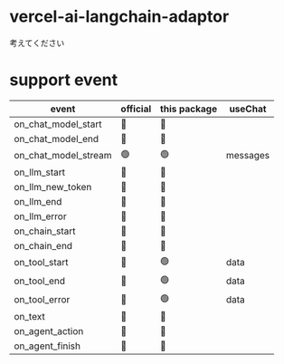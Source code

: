 # vercel-ai-langchain-adaptor

考えてください

# support event

|event|official|this package|useChat|
|-----|--------|------------|-------|
|on_chat_model_start|🔴|🔴||
|on_chat_model_end|🔴|🔴||
|on_chat_model_stream|🟢|🟢|messages|
|on_llm_start|🔴|🔴||
|on_llm_new_token|🔴|🔴||
|on_llm_end|🔴|🔴||
|on_llm_error|🔴|🔴||
|on_chain_start|🔴|🔴||
|on_chain_end|🔴|🔴||
|on_tool_start|🔴|🟢|data|
|on_tool_end|🔴|🟢|data|
|on_tool_error|🔴|🟢|data|
|on_text|🔴|🔴||
|on_agent_action|🔴|🔴||
|on_agent_finish|🔴|🔴||
